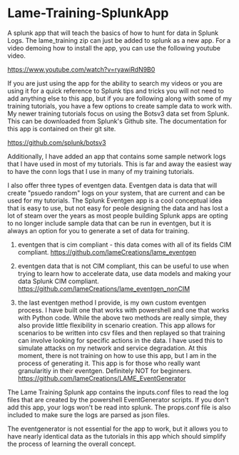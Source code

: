# Lame-Training-SplunkApp
 A splunk app that will teach the basics of how to hunt for data in Splunk Logs. The lame_training zip can just be added to splunk as a new app.  For a video demoing how to install the app, you can use the following youtube video.  
 
 https://www.youtube.com/watch?v=ryawiRdN9B0
 
If you are just using the app for the ability to search my videos or you are using it for a quick reference to Splunk tips and tricks you will not need to add anything else to this app, but if you are following along with some of my training tutorials, you have a few options to create sample data to work with.  My newer training tutorials focus on using the Botsv3 data set from Splunk.  This can be downloaded from Splunk's Github site.  The documentation for this app is contained on their git site.  

https://github.com/splunk/botsv3

Additionally, I have added an app that contains some sample network logs that I have used in most of my tutorials. This is far and away the easiest way to have the conn logs that I use in many of my training tutorials.  

I also offer three types of eventgen data.  Eventgen data is data that will create "psuedo random" logs on your system, that are current and can be used for my tutorials.  The Splunk Eventgen app is a cool conceptual idea that is easy to use, but not easy for peole designing the data and has lost a lot of steam over the years as most people building Splunk apps are opting to no longer include sample data that can be run in eventgen, but it is always an option for you to generate a set of data for training.  

1) eventgen that is cim compliant - this data comes with all of its fields CIM compliant.
https://github.com/lameCreations/lame_eventgen
   
2) eventgen data that is not CIM compliant, this can be useful to use when trying to learn how to accelerate data, use data models and making your data Splunk CIM compliant.
https://github.com/lameCreations/lame_eventgen_nonCIM

3) the last eventgen method I provide, is my own custom eventgen process. I have built one that works with powershell and one that works with Python code.  While the above two methods are really simple, they also provide little flexibility in scenario creation.  This app allows for scenarios to be written into csv files and then replayed so that training can involve looking for specific actions in the data.  I have used this to simulate attacks on my network and service degradation.  At this moment, there is not training on how to use this app, but I am in the process of generating it.  This app is for those who really want granularitiy in their eventgen.  Definitely NOT for beginners.
https://github.com/lameCreations/LAME_EventGenerator

The Lame Training Splunk app contains the inputs.conf files to read the log files that are created by the powershell EventGenerator scripts. If you don't add this app, your logs won't be read into splunk.  The props.conf file is also included to make sure the logs are parsed as json files.

The eventgenerator is not essential for the app to work, but it allows you to have nearly identical data as the tutorials in this app which should simplify the process of learning the overall concept.   
